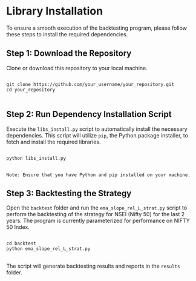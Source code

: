 <h1>Library Installation</h1>

<p>To ensure a smooth execution of the backtesting program, please follow these steps to install the required dependencies.</p>

<h2>Step 1: Download the Repository</h2>

<p>Clone or download this repository to your local machine.</p>

<pre>
<code>
git clone https://github.com/your_username/your_repository.git
cd your_repository
</code>
</pre>

<h2>Step 2: Run Dependency Installation Script</h2>

<p>Execute the <code>libs_install.py</code> script to automatically install the necessary dependencies. This script will utilize <code>pip</code>, the Python package installer, to fetch and install the required libraries.</p>

<pre>
<code>
python libs_install.py
</code>
</pre>

<p><code>Note: Ensure that you have Python and pip installed on your machine.</code></p>



<h2>Step 3: Backtesting the Strategy</h2>

<p>Open the <code>backtest</code> folder and run the <code>ema_slope_rel_L_strat.py</code> script to perform the backtesting of the strategy for NSEI (Nifty 50) for the last 2 years. The program is currently parameterized for performance on NIFTY 50 Index. </p>


<pre>
<code>
cd backtest
python ema_slope_rel_L_strat.py
</code>
</pre>


<p>The script will generate backtesting results and reports in the <code>results</code> folder.</p>
